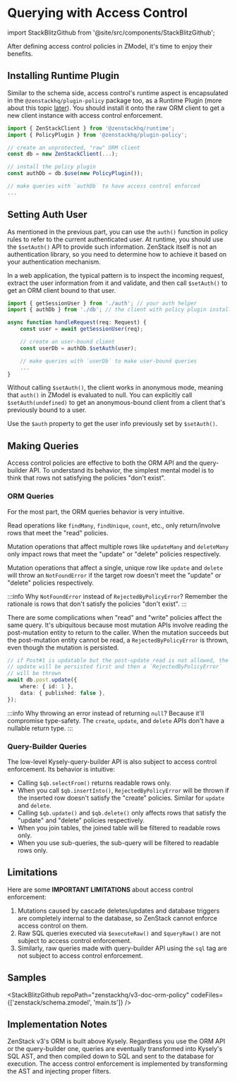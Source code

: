 # Querying with Access Control

import StackBlitzGithub from '@site/src/components/StackBlitzGithub';

After defining access control policies in ZModel, it's time to enjoy their benefits.

## Installing Runtime Plugin

Similar to the schema side, access control's runtime aspect is encapsulated in the `@zenstackhq/plugin-policy` package too, as a Runtime Plugin (more about this topic [later](../plugins/index.md)). You should install it onto the raw ORM client to get a new client instance with access control enforcement.

```ts
import { ZenStackClient } from '@zenstackhq/runtime';
import { PolicyPlugin } from '@zenstackhq/plugin-policy';

// create an unprotected, "raw" ORM client
const db = new ZenStackClient(...);

// install the policy plugin
const authDb = db.$use(new PolicyPlugin());

// make queries with `authDb` to have access control enforced
...
```

## Setting Auth User

As mentioned in the previous part, you can use the `auth()` function in policy rules to refer to the current authenticated user. At runtime, you should use the `$setAuth()` API to provide such information. ZenStack itself is not an authentication library, so you need to determine how to achieve it based on your authentication mechanism.

In a web application, the typical pattern is to inspect the incoming request, extract the user information from it and validate, and then call `$setAuth()` to get an ORM client bound to that user.

```ts
import { getSessionUser } from './auth'; // your auth helper
import { authDb } from './db'; // the client with policy plugin installed

async function handleRequest(req: Request) {
    const user = await getSessionUser(req);

    // create an user-bound client
    const userDb = authDb.$setAuth(user);

    // make queries with `userDb` to make user-bound queries
    ...
}
```

Without calling `$setAuth()`, the client works in anonymous mode, meaning that `auth()` in ZModel is evaluated to null. You can explicitly call `$setAuth(undefined)` to get an anonymous-bound client from a client that's previously bound to a user.

Use the `$auth` property to get the user info previously set by `$setAuth()`.

## Making Queries

Access control policies are effective to both the ORM API and the query-builder API. To understand its behavior, the simplest mental model is to think that rows not satisfying the policies "don't exist".

### ORM Queries

For the most part, the ORM queries behavior is very intuitive.

Read operations like `findMany`, `findUnique`, `count`, etc., only return/involve rows that meet the "read" policies.

Mutation operations that affect multiple rows like `updateMany` and `deleteMany` only impact rows that meet the "update" or "delete" policies respectively.

Mutation operations that affect a single, unique row like `update` and `delete` will throw an `NotFoundError` if the target row doesn't meet the "update" or "delete" policies respectively.

:::info
Why `NotFoundError` instead of `RejectedByPolicyError`? Remember the rationale is rows that don't satisfy the policies "don't exist".
:::

There are some complications when "read" and "write" policies affect the same query. It's ubiquitous because most mutation APIs involve reading the post-mutation entity to return to the caller. When the mutation succeeds but the post-mutation entity cannot be read, a `RejectedByPolicyError` is thrown, even though the mutation is persisted.

```ts
// if Post#1 is updatable but the post-update read is not allowed, the 
// update will be persisted first and then a `RejectedByPolicyError` 
// will be thrown
await db.post.update({
    where: { id: 1 },
    data: { published: false },
});
```

:::info
Why throwing an error instead of returning `null`? Because it'll compromise type-safety. The `create`, `update`, and `delete` APIs don't have a nullable return type.
:::

### Query-Builder Queries

The low-level Kysely-query-builder API is also subject to access control enforcement. Its behavior is intuitive:

- Calling `$qb.selectFrom()` returns readable rows only.
- When you call `$qb.insertInto()`, `RejectedByPolicyError` will be thrown if the inserted row doesn't satisfy the "create" policies. Similar for `update` and `delete`.
- Calling `$qb.update()` and `$qb.delete()` only affects rows that satisfy the "update" and "delete" policies respectively.
- When you join tables, the joined table will be filtered to readable rows only.
- When you use sub-queries, the sub-query will be filtered to readable rows only.

## Limitations

Here are some **IMPORTANT LIMITATIONS** about access control enforcement:

1. Mutations caused by cascade deletes/updates and database triggers are completely internal to the database, so ZenStack cannot enforce access control on them.
2. Raw SQL queries executed via `$executeRaw()` and `$queryRaw()` are not subject to access control enforcement.
3. Similarly, raw queries made with query-builder API using the `sql` tag are not subject to access control enforcement.

## Samples

<StackBlitzGithub repoPath="zenstackhq/v3-doc-orm-policy" codeFiles={['zenstack/schema.zmodel', 'main.ts']} />

## Implementation Notes

ZenStack v3's ORM is built above Kysely. Regardless you use the ORM API or the query-builder one, queries are eventually transformed into Kysely's SQL AST, and then compiled down to SQL and sent to the database for execution. The access control enforcement is implemented by transforming the AST and injecting proper filters.

